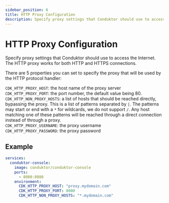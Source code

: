 ```yaml
---
sidebar_position: 6
title: HTTP Proxy Configuration
description: Specify proxy settings that Conduktor should use to access the Internet. The HTTP proxy works for both HTTP and HTTPS connections.
---
```


# HTTP Proxy Configuration
Specify proxy settings that Conduktor should use to access the Internet. The HTTP proxy works for both HTTP and HTTPS connections.

There are 5 properties you can set to specify the proxy that will be used by the HTTP protocol handler:

`CDK_HTTP_PROXY_HOST`: the host name of the proxy server  
`CDK_HTTP_PROXY_PORT`: the port number, the default value being 80.  
`CDK_HTTP_NON_PROXY_HOSTS`: a list of hosts that should be reached directly, bypassing the proxy. This is a list of patterns separated by `|`. The patterns may start or end with a `*` for wildcards, we do not support `/`. Any host matching one of these patterns will be reached through a direct connection instead of through a proxy.  
`CDK_HTTP_PROXY_USERNAME`: the proxy username  
`CDK_HTTP_PROXY_PASSWORD`: the proxy password

## Example
```yaml
services:
  conduktor-console:
    image: conduktor/conduktor-console
    ports:
      - 8080:8080
    environment:
      CDK_HTTP_PROXY_HOST: "proxy.mydomain.com"
      CDK_HTTP_PROXY_PORT: 8000
      CDK_HTTP_NON_PROXY_HOSTS: "*.mydomain.com"
```
